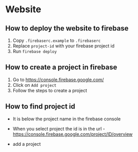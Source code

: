 # Website

## How to deploy the website to firebase

1. Copy `.firebaserc.example` to `.firebaserc`
1. Replace `project-id` with your firebase project id
2. Run `firebase deploy`

## How to create a project in firebase

1. Go to <https://console.firebase.google.com/>
2. Click on `Add project`
3. Follow the steps to create a project

## How to find project id

- It is below the project name in the firebase console
- When you select project the id is in the url - <https://console.firebase.google.com/project/ID/overview>

- add a project
